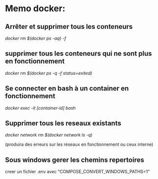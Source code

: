 # Memo docker:
## Arrêter et supprimer tous les conteneurs
*docker rm $(docker ps -aq) -f*

## supprimer tous les conteneurs qui ne sont plus en fonctionnement
*docker rm $(docker ps -q -f status=exited)*

## Se connecter en bash  à un container en fonctionnement
*docker exec -it [container-id] bash*

## Supprimer tous les reseaux existants
*docker network rm $(docker network ls -q)* 

(produira des erreurs sur les réseaux en fonctionnement ou ceux interne)

## Sous windows gerer les chemins repertoires
creer un fichier .env avec "COMPOSE_CONVERT_WINDOWS_PATHS=1"
